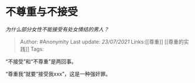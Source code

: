 # 不尊重与不接受
*为什么部分女性不能接受有处女情结的男人？*

> Author: #Anonymity
> Last update: *23/07/2021*
> Links:[[尊重]] [[尊重的实践]]
> Tags:

“不接受”和“不尊重”是两回事。

“尊重我”就要“接受我xxx”，这是一种强奸罪。
